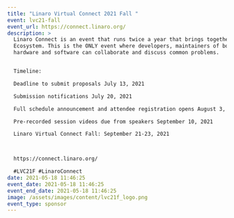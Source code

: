 ```yaml
---
title: "Linaro Virtual Connect 2021 Fall "
event: lvc21-fall
event_url: https://connect.linaro.org/
description: >
  Linaro Connect is an event that runs twice a year that brings together the Arm
  Ecosystem. This is the ONLY event where developers, maintainers of both
  hardware and software can collaborate and discuss common problems.


  Timeline: 

  Deadline to submit proposals July 13, 2021

  Submission notifications July 20, 2021

  Full schedule announcement and attendee registration opens August 3, 2021

  Pre-recorded session videos due from speakers September 10, 2021

  Linaro Virtual Connect Fall: September 21-23, 2021 



  https://connect.linaro.org/

  #LVC21F #LinaroConnect 
date: 2021-05-18 11:46:25
event_date: 2021-05-18 11:46:25
event_end_date: 2021-05-18 11:46:25
image: /assets/images/content/lvc21f_logo.png
event_type: sponsor
---
```

